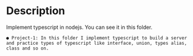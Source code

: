 # Description
Implement typescript in nodejs. You can see it in this folder.

    ● Project-1: In this folder I implement typescript to build a server and practice types of typescript like interface, union, types alias, class and so on.
